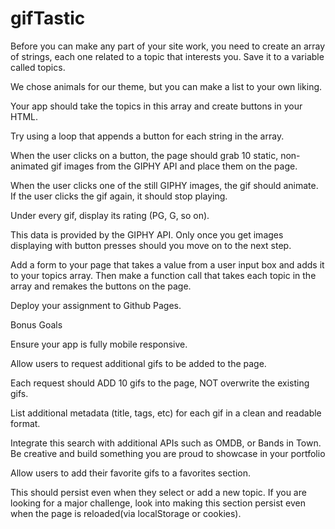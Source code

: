 # gifTastic

Before you can make any part of your site work, you need to create an array of strings, each one related to a topic that interests you. Save it to a variable called topics.

We chose animals for our theme, but you can make a list to your own liking.



Your app should take the topics in this array and create buttons in your HTML.

Try using a loop that appends a button for each string in the array.



When the user clicks on a button, the page should grab 10 static, non-animated gif images from the GIPHY API and place them on the page.


When the user clicks one of the still GIPHY images, the gif should animate. If the user clicks the gif again, it should stop playing.


Under every gif, display its rating (PG, G, so on).

This data is provided by the GIPHY API.
Only once you get images displaying with button presses should you move on to the next step.



Add a form to your page that takes a value from a user input box and adds it to your topics array. Then make a function call that takes each topic in the array and remakes the buttons on the page.


Deploy your assignment to Github Pages.

Bonus Goals


Ensure your app is fully mobile responsive.


Allow users to request additional gifs to be added to the page.

Each request should ADD 10 gifs to the page, NOT overwrite the existing gifs.



List additional metadata (title, tags, etc) for each gif in a clean and readable format.


Integrate this search with additional APIs such as OMDB, or Bands in Town. Be creative and build something you are proud to showcase in your portfolio


Allow users to add their favorite gifs to a favorites section.

This should persist even when they select or add a new topic.
If you are looking for a major challenge, look into making this section persist even when the page is reloaded(via localStorage or cookies).